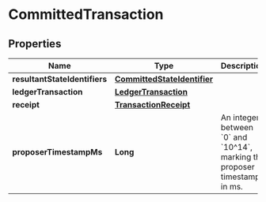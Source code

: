 

# CommittedTransaction


## Properties

| Name | Type | Description | Notes |
|------------ | ------------- | ------------- | -------------|
|**resultantStateIdentifiers** | [**CommittedStateIdentifier**](CommittedStateIdentifier.md) |  |  |
|**ledgerTransaction** | [**LedgerTransaction**](LedgerTransaction.md) |  |  |
|**receipt** | [**TransactionReceipt**](TransactionReceipt.md) |  |  |
|**proposerTimestampMs** | **Long** | An integer between &#x60;0&#x60; and &#x60;10^14&#x60;, marking the proposer timestamp in ms. |  |



